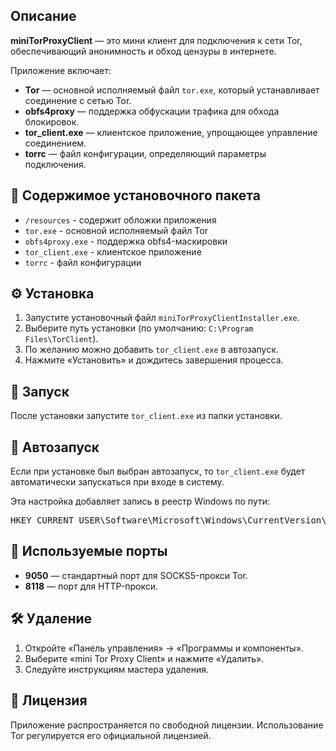 <h2>Описание</h2>
<p><strong>miniTorProxyClient</strong> — это мини клиент для подключения к сети Tor, обеспечивающий анонимность и обход цензуры в интернете.</p>
<p>Приложение включает:</p>
<ul>
    <li><strong>Tor</strong> — основной исполняемый файл <code>tor.exe</code>, который устанавливает соединение с сетью Tor.</li>
    <li><strong>obfs4proxy</strong> — поддержка обфускации трафика для обхода блокировок.</li>
    <li><strong>tor_client.exe</strong> — клиентское приложение, упрощающее управление соединением.</li>
    <li><strong>torrc</strong> — файл конфигурации, определяющий параметры подключения.</li>
</ul>

<h2>📂 Содержимое установочного пакета</h2>
<ul>
    <li><code>/resources</code> - содержит обложки приложения</li>
    <li><code>tor.exe</code> - основной исполняемый файл Tor</li>
    <li><code>obfs4proxy.exe</code> - поддержка obfs4-маскировки</li>
    <li><code>tor_client.exe</code> - клиентское приложение</li>
    <li><code>torrc</code> - файл конфигурации</li>
</ul>

<h2>⚙️ Установка</h2>
<ol>
    <li>Запустите установочный файл <code>miniTorProxyClientInstaller.exe</code>.</li>
    <li>Выберите путь установки (по умолчанию: <code>C:\Program Files\TorClient</code>).</li>
    <li>По желанию можно добавить <code>tor_client.exe</code> в автозапуск.</li>
    <li>Нажмите «Установить» и дождитесь завершения процесса.</li>
</ol>

<h2>🚀 Запуск</h2>
<p>После установки запустите <code>tor_client.exe</code> из папки установки.</p>

<h2>📌 Автозапуск</h2>
<p>Если при установке был выбран автозапуск, то <code>tor_client.exe</code> будет автоматически запускаться при входе в систему.</p>
<p>Эта настройка добавляет запись в реестр Windows по пути:</p>
<pre>HKEY_CURRENT_USER\Software\Microsoft\Windows\CurrentVersion\Run</pre>

<h2>🔗 Используемые порты</h2>
<ul>
    <li><strong>9050</strong> — стандартный порт для SOCKS5-прокси Tor.</li>
    <li><strong>8118</strong> — порт для HTTP-прокси.</li>
</ul>

<h2>🛠️ Удаление</h2>
<ol>
    <li>Откройте «Панель управления» → «Программы и компоненты».</li>
    <li>Выберите «mini Tor Proxy Client» и нажмите «Удалить».</li>
    <li>Следуйте инструкциям мастера удаления.</li>
</ol>

<h2>📜 Лицензия</h2>
<p>Приложение распространяется по свободной лицензии. Использование Tor регулируется его официальной лицензией.</p>

